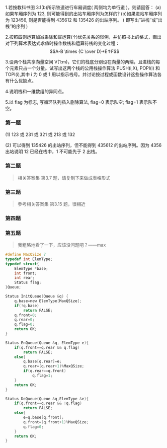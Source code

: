 1.若按教科书图 3.1(b)所示铁道进行车厢调度( 两侧均为单行道 )。则请回答： (a)如果车厢序列为 123, 则可能得到的出站车厢序列为怎样的? (b)如果进站车厢序列为 123456, 则是否能得到 435612 和 135426 的出站序列。 ( 即写出″进栈″或″出栈″的序列 )

2.按照四则运算加减乘除和幂运算(↑)优先关系的惯例，并仿照书上的格式，画出对下列算术表达式求值时操作数栈和运算符栈的变化过程： $$A-B \times {C \over D}+E↑F$$

3.设两个栈共享向量空间 V(1:m)，它们的栈底分别设在向量的两端，且进栈的每个元素只占一个分量。试写出这两个栈的公用栈操作算法 PUSH(i,X), POPI(i) 和 TOPI(i),其中 i 为 0 或 1 用以指示栈号。并讨论按过程或函数设计这些操作算法各有什么优缺点。

4.说明栈和一维数组的异同点。

5.以 flag 为标志, 写循环队列插入删除算法, flag=0 表示队空; flag=1 表示队不空。

### 第一题

(1) 123 或 231 或 321 或 213 或 132 

(2) 可以得到 135426 的出站序列，但不能得到 435612 的出站序列。因为 4356 出站说明 12 已经在栈中，1 不可能先于 2 出栈。

### 第二题

> 相关答案集 第3.7 题，请复制下来做成表格形式

### 第三题

> 參考相关答案集 第3.15 题，很相近

### 第四题



### 第五题

> 我粗略地看了一下，应该没问题吧？——max

```C
#define MaxQSize 7
typedef int ElemType;
typedef struct{
	ElemType *base;
	int front;
	int rear;
	Status flag; 
}Queue;

Status InitQueue(Queue &q) {
	q.base=new ElemType[MaxQSize];
	if(!q.base) 
		return FALSE;
	q.front=0; 
	q.rear=0; 
	q.flag=0;
	return OK;
} 

Status EnQueue(Queue &q, ElemType e){
	if(q.front==q.rear && q.flag) 
		return FALSE;
	else{
		q.base[q.rear]=e;
		q.rear=(q.rear+1)%MaxQSize;
		if(q.rear==q.front)
			q.flag=1;
	} 
	return OK;
}

Status DeQueue(Queue &q,ElemType &e){
	if(q.front==q.rear && !q.flag)
		return FALSE; 
	else{
		e=q.base[q.front];
		q.front=(q.front+1)%MaxQSize;
		q.flag=0;
	} 
	return OK;
}
```

